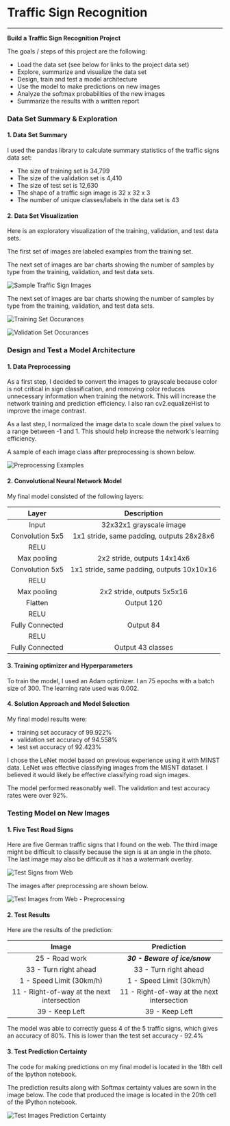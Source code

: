 # **Traffic Sign Recognition** 

---

**Build a Traffic Sign Recognition Project**

The goals / steps of this project are the following:
* Load the data set (see below for links to the project data set)
* Explore, summarize and visualize the data set
* Design, train and test a model architecture
* Use the model to make predictions on new images
* Analyze the softmax probabilities of the new images
* Summarize the results with a written report


### Data Set Summary & Exploration

#### 1. Data Set Summary

I used the pandas library to calculate summary statistics of the traffic
signs data set:

* The size of training set is 34,799
* The size of the validation set is 4,410
* The size of test set is 12,630
* The shape of a traffic sign image is 32 x 32 x 3
* The number of unique classes/labels in the data set is 43

#### 2. Data Set Visualization

Here is an exploratory visualization of the training, validation, and test data sets.

The first set of images are labeled examples from the training set.

The next set of images are bar charts showing the number of samples by type from the training, validation, and test data sets.

![Sample Traffic Sign Images](/images/sign-explore.png)

The next set of images are bar charts showing the number of samples by type from the training, validation, and test data sets.



![Training Set Occurances](images/train-set-distro.png)

![Validation Set Occurances](images/val-set-dist.png)

### Design and Test a Model Architecture

#### 1. Data Preprocessing

As a first step, I decided to convert the images to grayscale because color is not critical in sign classification, and removing color reduces unnecessary information when training the network.  This will increase the network training and prediction efficiency.    I also ran cv2.equalizeHist to improve the image contrast.

As a last step, I normalized the image data to scale down the pixel values to a range between -1 and 1.   This should help increase the network's learning efficiency.

A sample of each image class after preprocessing is shown below.

![Preprocessing Examples](images/preprocess.png)


#### 2. Convolutional Neural Network Model

My final model consisted of the following layers:

|      Layer      |               Description                |
| :-------------: | :--------------------------------------: |
|      Input      |         32x32x1 grayscale image          |
| Convolution 5x5 | 1x1 stride, same padding, outputs 28x28x6 |
|      RELU       |                                          |
|   Max pooling   |       2x2 stride,  outputs 14x14x6       |
| Convolution 5x5 | 1x1 stride, same padding, outputs 10x10x16 |
|      RELU       |                                          |
|   Max pooling   |       2x2 stride,  outputs 5x5x16        |
|     Flatten     |                Output 120                |
|      RELU       |                                          |
| Fully Connected |                Output 84                 |
|      RELU       |                                          |
| Fully Connected |            Output 43 classes             |



#### 3. Training optimizer and Hyperparameters

To train the model, I used an Adam optimizer.  I an 75 epochs with a batch size of 300.  The learning rate used was 0.002.

#### 4. Solution Approach and Model Selection

My final model results were:
* training set accuracy of 99.922%
* validation set accuracy of 94.558%
* test set accuracy of 92.423%



I chose the LeNet model based on previous experience using it with MINST data.  LeNet was effective classifying images from the MISNT dataset.  I believed it would likely be effective classifying road sign images.

The model performed reasonably well.  The validation and test accuracy rates were over 92%.



### Testing Model on New Images

#### 1. Five Test Road Signs

Here are five German traffic signs that I found on the web.  The third image might be difficult to classify because the sign is at an angle in the photo.  The last image may also be difficult as it has a watermark overlay.

![Test Signs from Web](images/test-signs.png)



The images after preprocessing are shown below.

![Test Images from Web - Preprocessing](images/test-signs-preproc.png)



#### 2. Test Results

Here are the results of the prediction:

|                  Image                   |                Prediction                |
| :--------------------------------------: | :--------------------------------------: |
|              25 - Road work              |      ***30 - Beware of ice/snow***       |
|          33 - Turn right ahead           |          33 - Turn right ahead           |
|         1 - Speed Limit (30km/h)         |         1 - Speed Limit (30km/h)         |
| 11 - Right-of-way at the next intersection | 11 - Right-of-way at the next intersection |
|              39 - Keep Left              |              39 - Keep Left              |


The model was able to correctly guess 4 of the 5 traffic signs, which gives an accuracy of 80%. This is lower than the test set accuracy - 92.4% 

#### 3. Test Prediction Certainty

The code for making predictions on my final model is located in the 18th cell of the Ipython notebook.

The prediction results along with Softmax certainty values are sown in the image below.   The code that produced the image is located in the 20th cell of the IPython notebook.

![Test Images Prediction Certainty](images/test-signs-pred-conf.png)

